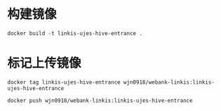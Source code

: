 <!--
 * @Author: wjn
 * @Date: 2020-03-11 17:09:45
 * @LastEditors: wjn
 * @LastEditTime: 2020-03-11 17:13:32
 -->
# 构建镜像

    docker build -t linkis-ujes-hive-entrance .

# 标记上传镜像

    docker tag linkis-ujes-hive-entrance wjn0918/webank-linkis:linkis-ujes-hive-entrance

    docker push wjn0918/webank-linkis:linkis-ujes-hive-entrance